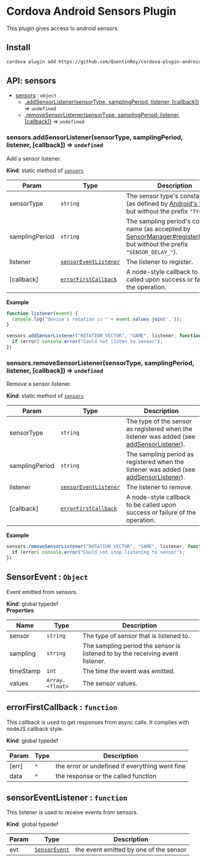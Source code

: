 # Cordova Android Sensors Plugin

This plugin gives access to android sensors.

## Install

```sh
cordova plugin add https://github.com/QuentinRoy/cordova-plugin-android-sensors.git
```

<a name="sensors"></a>

## API: sensors

* [sensors](#sensors) : <code>object</code>
    * [.addSensorListener(sensorType, samplingPeriod, listener, [callback])](#sensors.addSensorListener) ⇒ <code>undefined</code>
    * [.removeSensorListener(sensorType, samplingPeriod, listener, [callback])](#sensors.removeSensorListener) ⇒ <code>undefined</code>

<a name="sensors.addSensorListener"></a>

### sensors.addSensorListener(sensorType, samplingPeriod, listener, [callback]) ⇒ <code>undefined</code>
Add a sensor listener.

**Kind**: static method of [<code>sensors</code>](#sensors)  

| Param | Type | Description |
| --- | --- | --- |
| sensorType | <code>string</code> | The sensor type's constant name (as defined by [Android's Sensor](https://developer.android.com/guide/topics/sensors/sensors_overview.html), but without the prefix `"TYPE_"`). |
| samplingPeriod | <code>string</code> | The sampling period's constant name (as accepted by [SensorManager#registerListener](https://developer.android.com/reference/android/hardware/SensorManager.html#registerListener(android.hardware.SensorEventListener,%20android.hardware.Sensor,%20int)), but without the prefix `"SENSOR_DELAY_"`). |
| listener | [<code>sensorEventListener</code>](#sensorEventListener) | The listener to register. |
| [callback] | [<code>errorFirstCallback</code>](#errorFirstCallback) | A node-style callback to be called upon success or failure of the operation. |

**Example**  
```js
function listener(event) {
  console.log("device's rotation is " + event.values.join(','));
}

sensors.addSensorListener("ROTATION_VECTOR", "GAME", listener, function(error) {
  if (error) console.error("Could not listen to sensor");
})
```
<a name="sensors.removeSensorListener"></a>

### sensors.removeSensorListener(sensorType, samplingPeriod, listener, [callback]) ⇒ <code>undefined</code>
Remove a sensor listener.

**Kind**: static method of [<code>sensors</code>](#sensors)  

| Param | Type | Description |
| --- | --- | --- |
| sensorType | <code>string</code> | The type of the sensor as registered when the listener was added (see [addSensorListener](#sensors.addSensorListener)). |
| samplingPeriod | <code>string</code> | The sampling period as registered when the listener was added (see [addSensorListener](#sensors.addSensorListener)). |
| listener | [<code>sensorEventListener</code>](#sensorEventListener) | The listener to remove. |
| [callback] | [<code>errorFirstCallback</code>](#errorFirstCallback) | A node-style callback to be called upon success or failure of the operation. |

**Example**  
```js
sensors.removeSensorListener("ROTATION_VECTOR", "GAME", listener, function(error) {
  if (error) console.error("Could not stop listening to sensor");
})
```
<a name="SensorEvent"></a>

## SensorEvent : <code>Object</code>
Event emitted from sensors.

**Kind**: global typedef  
**Properties**

| Name | Type | Description |
| --- | --- | --- |
| sensor | <code>string</code> | The type of sensor that is listened to. |
| sampling | <code>string</code> | The sampling period the sensor is listened to by the receiving event listener. |
| timeStamp | <code>int</code> | The time the event was emitted. |
| values | <code>Array.&lt;float&gt;</code> | The sensor values. |

<a name="errorFirstCallback"></a>

## errorFirstCallback : <code>function</code>
This callback is used to get responses from async calls. It complies with
nodeJS callback style.

**Kind**: global typedef  

| Param | Type | Description |
| --- | --- | --- |
| [err] | <code>\*</code> | the error or undefined if everything went fine |
| data | <code>\*</code> | the response or the called function |

<a name="sensorEventListener"></a>

## sensorEventListener : <code>function</code>
This listener is used to receive events from sensors.

**Kind**: global typedef  

| Param | Type | Description |
| --- | --- | --- |
| evt | [<code>SensorEvent</code>](#SensorEvent) | the event emitted by one of the sensor |

